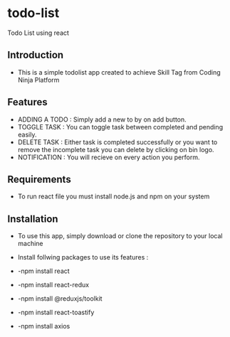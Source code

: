 # todo-list
Todo List using react

## Introduction

- This is a simple todolist app created to achieve Skill Tag from Coding Ninja Platform

## Features

- ADDING A TODO : Simply add a new to by on add button.
- TOGGLE TASK : You can toggle task between completed and pending easily.
- DELETE TASK : Either task is completed successfully or you want to remove the incomplete task you can delete by clicking on bin logo.
- NOTIFICATION : You will recieve on every action you perform.

## Requirements

- To run react file you must install node.js and npm on your system

## Installation

- To use this app, simply download or clone the repository to your local machine

- Install follwing packages to use its features : 
- -npm install react
- -npm install react-redux
- -npm install @reduxjs/toolkit
- -npm install react-toastify
- -npm install axios